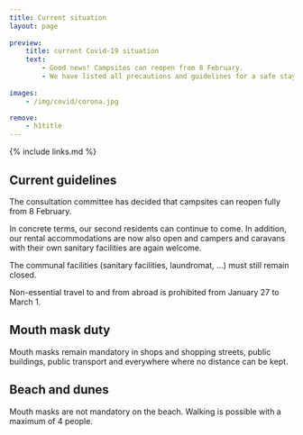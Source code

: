 ```yaml
---
title: Current situation
layout: page
    
preview:
    title: current Covid-19 situation
    text:
        - Good news! Campsites can reopen from 8 February.
        - We have listed all precautions and guidelines for a safe stay.
        
images: 
    - /img/covid/corona.jpg

remove:
    - h1title
---
```


{% include links.md %}

## Current guidelines
The consultation committee has decided that campsites can reopen fully from 8 February.

In concrete terms, our second residents can continue to come. In addition, our rental accommodations are now also open and campers and caravans with their own sanitary facilities are again welcome.

The communal facilities (sanitary facilities, laundromat, ...) must still remain closed.

Non-essential travel to and from abroad is prohibited from January 27 to March 1.

## Mouth mask duty
Mouth masks remain mandatory in shops and shopping streets, public buildings, public transport and everywhere where no distance can be kept.

## Beach and dunes
Mouth masks are not mandatory on the beach. Walking is possible with a maximum of 4 people.
